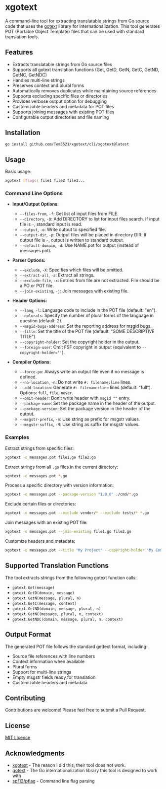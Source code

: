 # xgotext

A command-line tool for extracting translatable strings from Go source code that uses the [gotext](https://github.com/leonelquinteros/gotext) library for internationalization. This tool generates POT (Portable Object Template) files that can be used with standard translation tools.

## Features

- Extracts translatable strings from Go source files
- Supports all gotext translation functions (Get, GetD, GetN, GetC, GetND, GetNC, GetNDC)
- Handles multi-line strings
- Preserves context and plural forms
- Automatically removes duplicates while maintaining source references
- Supports excluding specific files or directories
- Provides verbose output option for debugging
- Customizable headers and metadata for POT files
- Supports joining messages with existing POT files
- Configurable output directories and file naming

## Installation

```bash
go install github.com/Tom5521/xgotext/cli/xgotext@latest
```

## Usage

Basic usage:

```bash
xgotext [flags] file1 file2 file3...
```

### Command Line Options

- **Input/Output Options:**

  - `--files-from`, `-f`: Get list of input files from FILE.
  - `--directory`, `-D`: Add DIRECTORY to list for input files search. If input file is `-`, standard input is read.
  - `--output`, `-o`: Write output to specified file.
  - `--output-dir`, `-p`: Output files will be placed in directory DIR. If output file is `-`, output is written to standard output.
  - `--default-domain`, `-d`: Use NAME.pot for output (instead of messages.pot).

- **Parser Options:**

  - `--exclude`, `-X`: Specifies which files will be omitted.
  - `--extract-all`, `-a`: Extract all strings.
  - `--exclude-file`, `-x`: Entries from file are not extracted. File should be a PO or POT file.
  - `--join-existing`, `-j`: Join messages with existing file.

- **Header Options:**

  - `--lang`, `-l`: Language code to include in the POT file (default: "en").
  - `--nplurals`: Specify the number of plural forms of the language in question (default: 2).
  - `--msgid-bugs-address`: Set the reporting address for msgid bugs.
  - `--title`: Set the title of the POT file (default: "SOME DESCRIPTIVE TITLE").
  - `--copyright-holder`: Set the copyright holder in the output.
  - `--foreign-user`: Omit FSF copyright in output (equivalent to `--copyright-holder=''`).

- **Compiler Options:**
  - `--force-po`: Always write an output file even if no message is defined.
  - `--no-location`, `-n`: Do not write `#: filename:line` lines.
  - `--add-location`: Generate `#: filename:line` lines (default: "full"). Options: `full`, `file`, `never`.
  - `--omit-header`: Don’t write header with `msgid ""` entry.
  - `--package-name`: Set the package name in the header of the output.
  - `--package-version`: Set the package version in the header of the output.
  - `--msgstr-prefix`, `-m`: Use string as prefix for msgstr values.
  - `--msgstr-suffix`, `-M`: Use string as suffix for msgstr values.

### Examples

Extract strings from specific files:

```bash
xgotext -o messages.pot file1.go file2.go
```

Extract strings from all `.go` files in the current directory:

```bash
xgotext -o messages.pot *.go
```

Process a specific directory with version information:

```bash
xgotext -o messages.pot --package-version "1.0.0" ./cmd/*.go
```

Exclude certain files or directories:

```bash
xgotext -o messages.pot --exclude vendor/* --exclude tests/* *.go
```

Join messages with an existing POT file:

```bash
xgotext -o messages.pot --join-existing file1.go file2.go
```

Customize headers and metadata:

```bash
xgotext -o messages.pot --title "My Project" --copyright-holder "My Company" --msgid-bugs-address "bugs@example.com" file1.go file2.go
```

## Supported Translation Functions

The tool extracts strings from the following gotext function calls:

- `gotext.Get(message)`
- `gotext.GetD(domain, message)`
- `gotext.GetN(message, plural, n)`
- `gotext.GetC(message, context)`
- `gotext.GetND(domain, message, plural, n)`
- `gotext.GetNC(message, plural, n, context)`
- `gotext.GetNDC(domain, message, plural, n, context)`

## Output Format

The generated POT file follows the standard gettext format, including:

- Source file references with line numbers
- Context information when available
- Plural forms
- Support for multi-line strings
- Empty msgstr fields ready for translation
- Customizable headers and metadata

## Contributing

Contributions are welcome! Please feel free to submit a Pull Request.

## License

[MIT Licence](LICENCE)

## Acknowledgments

- [xgotext](https://github.com/leonelquinteros/gotext/tree/master/cli/xgotext) - The reason I did this, their tool does not work.
- [gotext](https://github.com/leonelquinteros/gotext) - The Go internationalization library this tool is designed to work with
- [spf13/pflag](https://github.com/spf13/pflag) - Command line flag parsing
